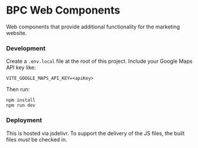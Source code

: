 # BPC Web Components

Web components that provide additional functionality for the marketing website.

### Development

Create a `.env.local` file at the root of this project. Include your Google Maps API key like:
```
VITE_GOOGLE_MAPS_API_KEY=<apiKey>
```

Then run:
```
npm install
npm run dev
```

### Deployment

This is hosted via jsdelivr. To support the delivery of the JS files, the built files _must_ be checked in. 
